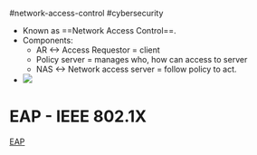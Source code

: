#network-access-control  #cybersecurity 

- Known as ==Network Access Control==.
- Components:
   - AR <-> Access Requestor = client
   - Policy server = manages who, how can access to server
   - NAS <-> Network access server = follow policy to act.
- ![](Pasted%20image%2020240512155812.png)
# EAP - IEEE 802.1X
[EAP](EAP.md) 